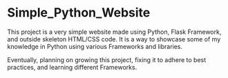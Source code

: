 # Simple_Python_Website

This project is a very simple website made using Python, Flask Framework, and outside skeleton HTML/CSS code. 
It is a way to showcase some of my knowledge in Python using various Frameworks and libraries. 

Eventually, planning on growing this project, fixing it to adhere to best practices, and learning different Frameworks. 
